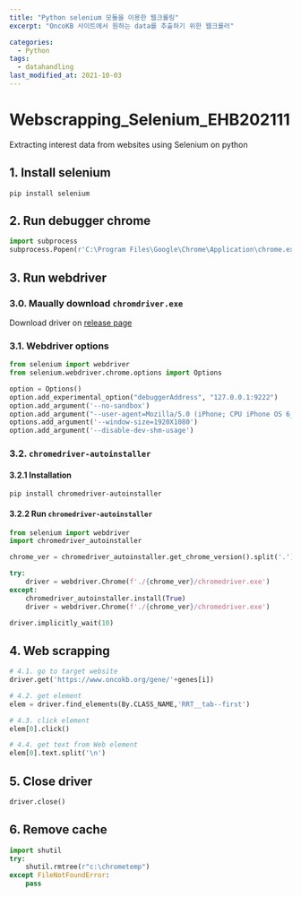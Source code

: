 ```yaml
---
title: "Python selenium 모듈을 이용한 웹크롤링"
excerpt: "OncoKB 사이트에서 원하는 data를 추출하기 위한 웹크롤러"

categories:
  - Python
tags:
  - datahandling
last_modified_at: 2021-10-03
---
```


# **Webscrapping_Selenium_EHB202111** #
Extracting interest data from websites using Selenium on python

## **1. Install selenium** ##
```shell-script
pip install selenium
```

## **2. Run debugger chrome** ##

```python
import subprocess
subprocess.Popen(r'C:\Program Files\Google\Chrome\Application\chrome.exe --remote-debugging-port=9222 --user-data-dir="C:\chrometemp"')
```


## **3. Run webdriver** ##
### 3.0. Maually download `chromdriver.exe` ###
Download driver on [release page](https://chromedriver.chromium.org/downloads)

### 3.1. Webdriver options ###
```python
from selenium import webdriver
from selenium.webdriver.chrome.options import Options

option = Options()
option.add_experimental_option("debuggerAddress", "127.0.0.1:9222")
option.add_argument('--no-sandbox')
option.add_argument("--user-agent=Mozilla/5.0 (iPhone; CPU iPhone OS 6_0 like Mac OS X) AppleWebKit/536.26 (KHTML, like Gecko) Version/6.0 Mobile/10A5376e Safari/8536.25")
options.add_argument('--window-size=1920X1080')
option.add_argument('--disable-dev-shm-usage')
```

### 3.2. `chromedriver-autoinstaller` ###
#### 3.2.1 Installation ####
```shell-script
pip install chromedriver-autoinstaller
```
#### 3.2.2 Run `chromedriver-autoinstaller` ####
```python
from selenium import webdriver
import chromedriver_autoinstaller

chrome_ver = chromedriver_autoinstaller.get_chrome_version().split('.')[0]  #check version of chromedriver

try:
    driver = webdriver.Chrome(f'./{chrome_ver}/chromedriver.exe')   
except:
    chromedriver_autoinstaller.install(True)
    driver = webdriver.Chrome(f'./{chrome_ver}/chromedriver.exe')

driver.implicitly_wait(10)
```
## **4. Web scrapping** ##

```python
# 4.1. go to target website
driver.get('https://www.oncokb.org/gene/'+genes[i]) 

# 4.2. get element
elem = driver.find_elements(By.CLASS_NAME,'RRT__tab--first')

# 4.3. click element
elem[0].click()

# 4.4. get text from Web element
elem[0].text.split('\n')
```

## **5. Close driver** ##
```python
driver.close()
```

## **6. Remove cache** ##

```python
import shutil
try:
    shutil.rmtree(r"c:\chrometemp")
except FileNotFoundError:
    pass
```

